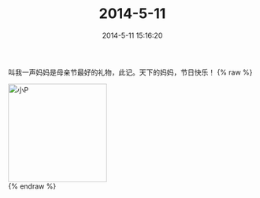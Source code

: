 ﻿---
title: 2014-5-11
date: 2014-5-11 15:16:20
tags:
categories: 妈妈
---
叫我一声妈妈是母亲节最好的礼物，此记。天下的妈妈，节日快乐！
{% raw %}
<div style="width:500 px">
<div style="float:left; width:100 px"><img src="/2014-5-11-1/微信图片_20171010152700.jpg" width="200" alt="小P"></div>
<div style="clear:both"></div>
</div>
{% endraw %}